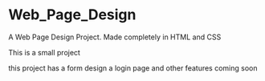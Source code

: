# Web_Page_Design
A Web Page Design Project. Made completely in HTML and CSS

This is a small project

this project has a form design a login page and other features coming soon
